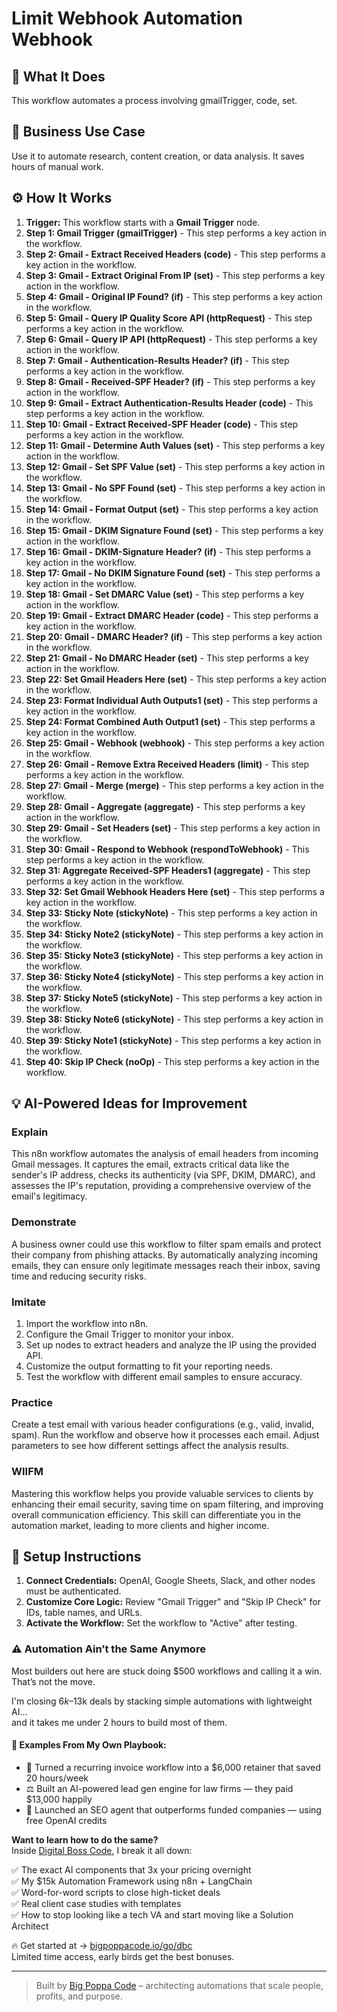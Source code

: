 # Limit Webhook Automation Webhook

## 🚀 What It Does
This workflow automates a process involving gmailTrigger, code, set.

## 💼 Business Use Case
Use it to automate research, content creation, or data analysis. It saves hours of manual work.

## ⚙️ How It Works
1.  **Trigger:** This workflow starts with a **Gmail Trigger** node.
2. **Step 1: Gmail Trigger (gmailTrigger)** - This step performs a key action in the workflow.
3. **Step 2: Gmail - Extract Received Headers (code)** - This step performs a key action in the workflow.
4. **Step 3: Gmail - Extract Original From IP (set)** - This step performs a key action in the workflow.
5. **Step 4: Gmail - Original IP Found? (if)** - This step performs a key action in the workflow.
6. **Step 5: Gmail - Query IP Quality Score API (httpRequest)** - This step performs a key action in the workflow.
7. **Step 6: Gmail - Query IP API (httpRequest)** - This step performs a key action in the workflow.
8. **Step 7: Gmail - Authentication-Results Header? (if)** - This step performs a key action in the workflow.
9. **Step 8: Gmail - Received-SPF Header? (if)** - This step performs a key action in the workflow.
10. **Step 9: Gmail - Extract Authentication-Results Header (code)** - This step performs a key action in the workflow.
11. **Step 10: Gmail - Extract Received-SPF Header (code)** - This step performs a key action in the workflow.
12. **Step 11: Gmail - Determine Auth Values (set)** - This step performs a key action in the workflow.
13. **Step 12: Gmail - Set SPF Value (set)** - This step performs a key action in the workflow.
14. **Step 13: Gmail - No SPF Found (set)** - This step performs a key action in the workflow.
15. **Step 14: Gmail - Format Output (set)** - This step performs a key action in the workflow.
16. **Step 15: Gmail - DKIM Signature Found (set)** - This step performs a key action in the workflow.
17. **Step 16: Gmail - DKIM-Signature Header? (if)** - This step performs a key action in the workflow.
18. **Step 17: Gmail - No DKIM Signature Found (set)** - This step performs a key action in the workflow.
19. **Step 18: Gmail - Set DMARC Value (set)** - This step performs a key action in the workflow.
20. **Step 19: Gmail - Extract DMARC Header (code)** - This step performs a key action in the workflow.
21. **Step 20: Gmail - DMARC Header? (if)** - This step performs a key action in the workflow.
22. **Step 21: Gmail - No DMARC Header (set)** - This step performs a key action in the workflow.
23. **Step 22: Set Gmail Headers Here (set)** - This step performs a key action in the workflow.
24. **Step 23: Format Individual Auth Outputs1 (set)** - This step performs a key action in the workflow.
25. **Step 24: Format Combined Auth Output1 (set)** - This step performs a key action in the workflow.
26. **Step 25: Gmail - Webhook (webhook)** - This step performs a key action in the workflow.
27. **Step 26: Gmail - Remove Extra Received Headers (limit)** - This step performs a key action in the workflow.
28. **Step 27: Gmail - Merge (merge)** - This step performs a key action in the workflow.
29. **Step 28: Gmail - Aggregate (aggregate)** - This step performs a key action in the workflow.
30. **Step 29: Gmail - Set Headers (set)** - This step performs a key action in the workflow.
31. **Step 30: Gmail - Respond to Webhook (respondToWebhook)** - This step performs a key action in the workflow.
32. **Step 31: Aggregate Received-SPF Headers1 (aggregate)** - This step performs a key action in the workflow.
33. **Step 32: Set Gmail Webhook Headers Here (set)** - This step performs a key action in the workflow.
34. **Step 33: Sticky Note (stickyNote)** - This step performs a key action in the workflow.
35. **Step 34: Sticky Note2 (stickyNote)** - This step performs a key action in the workflow.
36. **Step 35: Sticky Note3 (stickyNote)** - This step performs a key action in the workflow.
37. **Step 36: Sticky Note4 (stickyNote)** - This step performs a key action in the workflow.
38. **Step 37: Sticky Note5 (stickyNote)** - This step performs a key action in the workflow.
39. **Step 38: Sticky Note6 (stickyNote)** - This step performs a key action in the workflow.
40. **Step 39: Sticky Note1 (stickyNote)** - This step performs a key action in the workflow.
41. **Step 40: Skip IP Check (noOp)** - This step performs a key action in the workflow.

## 💡 AI-Powered Ideas for Improvement
### Explain 
This n8n workflow automates the analysis of email headers from incoming Gmail messages. It captures the email, extracts critical data like the sender's IP address, checks its authenticity (via SPF, DKIM, DMARC), and assesses the IP's reputation, providing a comprehensive overview of the email's legitimacy.

### Demonstrate 
A business owner could use this workflow to filter spam emails and protect their company from phishing attacks. By automatically analyzing incoming emails, they can ensure only legitimate messages reach their inbox, saving time and reducing security risks.

### Imitate 
1. Import the workflow into n8n.
2. Configure the Gmail Trigger to monitor your inbox.
3. Set up nodes to extract headers and analyze the IP using the provided API.
4. Customize the output formatting to fit your reporting needs.
5. Test the workflow with different email samples to ensure accuracy.

### Practice 
Create a test email with various header configurations (e.g., valid, invalid, spam). Run the workflow and observe how it processes each email. Adjust parameters to see how different settings affect the analysis results.

### WIIFM 
Mastering this workflow helps you provide valuable services to clients by enhancing their email security, saving time on spam filtering, and improving overall communication efficiency. This skill can differentiate you in the automation market, leading to more clients and higher income.

## 🔧 Setup Instructions
1. **Connect Credentials:** OpenAI, Google Sheets, Slack, and other nodes must be authenticated.
2. **Customize Core Logic:** Review "Gmail Trigger" and "Skip IP Check" for IDs, table names, and URLs.
3. **Activate the Workflow:** Set the workflow to "Active" after testing.

### ⚠️ Automation Ain’t the Same Anymore

Most builders out here are stuck doing $500 workflows and calling it a win.  
That’s not the move.  

I'm closing $6k–$13k deals by stacking simple automations with lightweight AI...  
and it takes me under 2 hours to build most of them.

#### 🧠 Examples From My Own Playbook:
- 🔁 Turned a recurring invoice workflow into a $6,000 retainer that saved 20 hours/week  
- ⚖️ Built an AI-powered lead gen engine for law firms — they paid $13,000 happily  
- 🚀 Launched an SEO agent that outperforms funded companies — using free OpenAI credits  

**Want to learn how to do the same?**  
Inside [Digital Boss Code](https://bigpoppacode.io/go/dbc), I break it all down:

✅ The exact AI components that 3x your pricing overnight  
✅ My $15k Automation Framework using n8n + LangChain  
✅ Word-for-word scripts to close high-ticket deals  
✅ Real client case studies with templates  
✅ How to stop looking like a tech VA and start moving like a Solution Architect  

🔥 Get started at → [bigpoppacode.io/go/dbc](https://bigpoppacode.io/go/dbc)  
Limited time access, early birds get the best bonuses.

---
> Built by [Big Poppa Code](https://bigpoppacode.io) – architecting automations that scale people, profits, and purpose.
